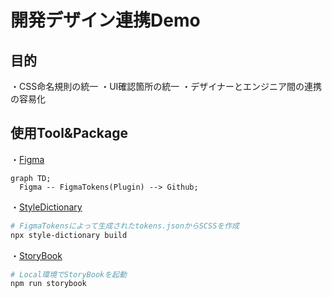 # 開発デザイン連携Demo

## 目的

・CSS命名規則の統一
・UI確認箇所の統一
・デザイナーとエンジニア間の連携の容易化


## 使用Tool&Package
・[Figma](https://www.figma.com/files/team/1061106007959766714/recents-and-sharing?fuid=1061106002521003021)

```mermaid
graph TD;
  Figma -- FigmaTokens(Plugin) --> Github;
```

・[StyleDictionary](https://amzn.github.io/style-dictionary/#/)
```bash
# FigmaTokensによって生成されたtokens.jsonからSCSSを作成
npx style-dictionary build
```

・[StoryBook](https://storybook.js.org/)
```bash
# Local環境でStoryBookを起動
npm run storybook
```
